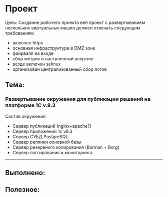 # **Проект**
Цель: Создание рабочего проекта
веб проект с развертыванием нескольких виртуальных машин
должен отвечать следующим требованиям
- включен https
- основная инфраструктура в DMZ зоне
- файрвалл на входе
- сбор метрик и настроенный алертинг
- везде включен selinux
- организован централизованный сбор логов

## **Тема:**

### **Развертывание окружения для публикации решений на платформе 1С v.8.3**

Состав окружения:
- Сервер публикаций (nginx+apache?)
- Сервер приложений 1c v8.3
- Сервер СУБД PostgreSQL
- Сервер реплики основной базы
- Сервер резервного копирования (Barman + Borg)
- Сервер логгирования и мониторинга
---

## **Выполнено:**


## **Полезное:**

